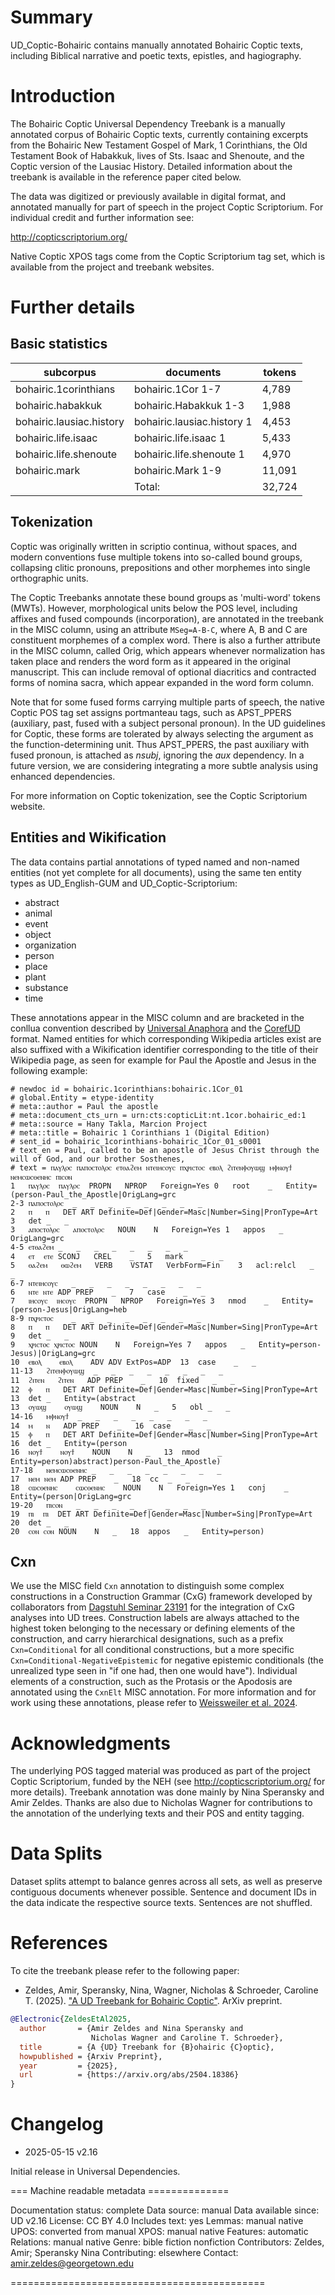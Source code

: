 # Summary

UD_Coptic-Bohairic contains manually annotated Bohairic Coptic texts, including Biblical narrative and poetic texts, epistles, and hagiography.

# Introduction

The Bohairic Coptic Universal Dependency Treebank is a manually annotated corpus of Bohairic Coptic texts, currently containing excerpts from the Bohairic New Testament Gospel of Mark, 1 Corinthians, the Old Testament Book of Habakkuk, lives of Sts. Isaac and Shenoute, and the Coptic version of the Lausiac History. Detailed information about the treebank is available in the reference paper cited below.

The data was digitized or previously available in digital format, and annotated manually for part of speech in the project Coptic Scriptorium. For individual credit and further information see:

http://copticscriptorium.org/

Native Coptic XPOS tags come from the Coptic Scriptorium tag set, which is available from the project and treebank websites.

# Further details

## Basic statistics
|      subcorpus            |        documents            | tokens  |
| ------------------------- | --------------------------- | ------- |
| bohairic.1corinthians     | bohairic.1Cor 1-7           |   4,789 |
| bohairic.habakkuk         | bohairic.Habakkuk 1-3       |   1,988 |
| bohairic.lausiac.history  | bohairic.lausiac.history 1  |   4,453 |
| bohairic.life.isaac       | bohairic.life.isaac 1       |   5,433 |
| bohairic.life.shenoute    | bohairic.life.shenoute 1    |   4,970 |
| bohairic.mark             | bohairic.Mark 1-9           |  11,091 |
|                           | Total:                      |  32,724 |

## Tokenization

Coptic was originally written in scriptio continua, without spaces, and modern conventions fuse multiple tokens into so-called bound groups, collapsing clitic pronouns, prepositions and other morphemes into single orthographic units.

The Coptic Treebanks annotate these bound groups as 'multi-word' tokens (MWTs). However, morphological units below the POS level, including affixes and fused compounds (incorporation), are annotated in the treebank in the MISC column, using an attribute `MSeg=A-B-C`, where A, B and C are constituent morphemes of a complex word. There is also a further attribute in the MISC column, called Orig, which appears whenever normalization has taken place and renders the word form as it appeared in the original manuscript. This can include removal of optional diacritics and contracted forms of nomina sacra, which appear expanded in the word form column.

Note that for some fused forms carrying multiple parts of speech, the native Coptic POS tag set assigns portmanteau tags, such as APST_PPERS (auxiliary, past, fused with a subject personal pronoun). In the UD guidelines for Coptic, these forms are tolerated by always selecting the argument as the function-determining unit. Thus APST_PPERS, the past auxiliary with fused pronoun, is attached as *nsubj*, ignoring the *aux* dependency. In a future version, we are considering integrating a more subtle analysis using enhanced dependencies.

For more information on Coptic tokenization, see the Coptic Scriptorium website.

## Entities and Wikification

The data contains partial annotations of typed named and non-named entities (not yet complete for all documents), using the same ten entity types as UD_English-GUM and UD_Coptic-Scriptorium:

  * abstract
  * animal
  * event
  * object
  * organization
  * person
  * place
  * plant
  * substance
  * time

These annotations appear in the MISC column and are bracketed in the conllua convention described by [Universal Anaphora](https://universalanaphora.org/) and the [CorefUD](https://ufal.mff.cuni.cz/corefud) format. Named entities for which corresponding Wikipedia articles exist are also suffixed with a Wikification identifier corresponding to the title of their Wikipedia page, as seen for example for Paul the Apostle and Jesus in the following example:

```CoNLL-U
# newdoc id = bohairic.1corinthians:bohairic.1Cor_01
# global.Entity = etype-identity
# meta::author = Paul the apostle
# meta::document_cts_urn = urn:cts:copticLit:nt.1cor.bohairic_ed:1
# meta::source = Hany Takla, Marcion Project
# meta::title = Bohairic 1 Corinthians 1 (Digital Edition)
# sent_id = bohairic_1corinthians-bohairic_1Cor_01_s0001
# text_en = Paul, called to be an apostle of Jesus Christ through the will of God, and our brother Sosthenes,
# text = ⲡⲁⲩⲗⲟⲥ ⲡⲁⲡⲟⲥⲧⲟⲗⲟⲥ ⲉⲧⲑⲁϩⲉⲙ ⲛⲧⲉⲓⲏⲥⲟⲩⲥ ⲡⲭⲣⲓⲥⲧⲟⲥ ⲉⲃⲟⲗ ϩⲓⲧⲉⲛⲫⲟⲩⲱϣ ⲙⲫⲛⲟⲩϯ ⲛⲉⲙⲥⲱⲥⲑⲉⲛⲏⲥ ⲡⲓⲥⲟⲛ
1	ⲡⲁⲩⲗⲟⲥ	ⲡⲁⲩⲗⲟⲥ	PROPN	NPROP	Foreign=Yes	0	root	_	Entity=(person-Paul_the_Apostle|OrigLang=grc
2-3	ⲡⲁⲡⲟⲥⲧⲟⲗⲟⲥ	_	_	_	_	_	_	_	_
2	ⲡ	ⲡ	DET	ART	Definite=Def|Gender=Masc|Number=Sing|PronType=Art	3	det	_	_
3	ⲁⲡⲟⲥⲧⲟⲗⲟⲥ	ⲁⲡⲟⲥⲧⲟⲗⲟⲥ	NOUN	N	Foreign=Yes	1	appos	_	OrigLang=grc
4-5	ⲉⲧⲑⲁϩⲉⲙ	_	_	_	_	_	_	_	_
4	ⲉⲧ	ⲉⲧⲉ	SCONJ	CREL	_	5	mark	_	_
5	ⲑⲁϩⲉⲙ	ⲑⲱϩⲉⲙ	VERB	VSTAT	VerbForm=Fin	3	acl:relcl	_	_
6-7	ⲛⲧⲉⲓⲏⲥⲟⲩⲥ	_	_	_	_	_	_	_	_
6	ⲛⲧⲉ	ⲛⲧⲉ	ADP	PREP	_	7	case	_	_
7	ⲓⲏⲥⲟⲩⲥ	ⲓⲏⲥⲟⲩⲥ	PROPN	NPROP	Foreign=Yes	3	nmod	_	Entity=(person-Jesus|OrigLang=heb
8-9	ⲡⲭⲣⲓⲥⲧⲟⲥ	_	_	_	_	_	_	_	_
8	ⲡ	ⲡ	DET	ART	Definite=Def|Gender=Masc|Number=Sing|PronType=Art	9	det	_	_
9	ⲭⲣⲓⲥⲧⲟⲥ	ⲭⲣⲓⲥⲧⲟⲥ	NOUN	N	Foreign=Yes	7	appos	_	Entity=person-Jesus)|OrigLang=grc
10	ⲉⲃⲟⲗ	ⲉⲃⲟⲗ	ADV	ADV	ExtPos=ADP	13	case	_	_
11-13	ϩⲓⲧⲉⲛⲫⲟⲩⲱϣ	_	_	_	_	_	_	_	_
11	ϩⲓⲧⲉⲛ	ϩⲓⲧⲉⲛ	ADP	PREP	_	10	fixed	_	_
12	ⲫ	ⲡ	DET	ART	Definite=Def|Gender=Masc|Number=Sing|PronType=Art	13	det	_	Entity=(abstract
13	ⲟⲩⲱϣ	ⲟⲩⲱϣ	NOUN	N	_	5	obl	_	_
14-16	ⲙⲫⲛⲟⲩϯ	_	_	_	_	_	_	_	_
14	ⲙ	ⲛ	ADP	PREP	_	16	case	_	_
15	ⲫ	ⲡ	DET	ART	Definite=Def|Gender=Masc|Number=Sing|PronType=Art	16	det	_	Entity=(person
16	ⲛⲟⲩϯ	ⲛⲟⲩϯ	NOUN	N	_	13	nmod	_	Entity=person)abstract)person-Paul_the_Apostle)
17-18	ⲛⲉⲙⲥⲱⲥⲑⲉⲛⲏⲥ	_	_	_	_	_	_	_	_
17	ⲛⲉⲙ	ⲛⲉⲙ	ADP	PREP	_	18	cc	_	_
18	ⲥⲱⲥⲑⲉⲛⲏⲥ	ⲥⲱⲥⲑⲉⲛⲏⲥ	NOUN	N	Foreign=Yes	1	conj	_	Entity=(person|OrigLang=grc
19-20	ⲡⲓⲥⲟⲛ	_	_	_	_	_	_	_	_
19	ⲡⲓ	ⲡⲓ	DET	ART	Definite=Def|Gender=Masc|Number=Sing|PronType=Art	20	det	_	_
20	ⲥⲟⲛ	ⲥⲟⲛ	NOUN	N	_	18	appos	_	Entity=person)
```

## Cxn

We use the MISC field `Cxn` annotation to distinguish some complex constructions in a Construction Grammar (CxG) framework developed by collaborators from [Dagstuhl Seminar 23191](https://www.dagstuhl.de/en/seminars/seminar-calendar/seminar-details/23191) for the integration of CxG analyses into UD trees. Construction labels are always attached to the highest token belonging to the necessary or defining elements of the construction, and carry hierarchical designations, such as a prefix `Cxn=Conditional` for all conditional constructions, but a more specific `Cxn=Conditional-NegativeEpistemic` for negative epistemic conditionals (the unrealized type seen in "if one had, then one would have"). Individual elements of a construction, such as the Protasis or the Apodosis are annotated using the `CxnElt` MISC annotation. For more information and for work using these annotations, please refer to [Weissweiler et al. 2024](https://aclanthology.org/2024.lrec-main.1471).

# Acknowledgments

The underlying POS tagged material was produced as part of the project Coptic Scriptorium, funded by the NEH (see http://copticscriptorium.org/ for more details). Treebank annotation was done mainly by Nina Speransky and Amir Zeldes. Thanks are also due to Nicholas Wagner for contributions to the annotation of the underlying texts and their POS and entity tagging.

# Data Splits

Dataset splits attempt to balance genres across all sets, as well as preserve contiguous documents whenever possible. Sentence and document IDs in the data indicate the respective source texts. Sentences are not shuffled.

# References

To cite the treebank please refer to the following paper:

  * Zeldes, Amir, Speransky, Nina, Wagner, Nicholas & Schroeder, Caroline T. (2025). ["A UD Treebank for Bohairic Coptic"](https://arxiv.org/abs/2504.18386). ArXiv preprint.

```bibtex
@Electronic{ZeldesEtAl2025,
  author       = {Amir Zeldes and Nina Speransky and 
                  Nicholas Wagner and Caroline T. Schroeder},
  title        = {A {UD} Treebank for {B}ohairic {C}optic},
  howpublished = {Arxiv Preprint},
  year         = {2025},
  url          = {https://arxiv.org/abs/2504.18386}
}
```

# Changelog

  * 2025-05-15 v2.16

Initial release in Universal Dependencies.

=== Machine readable metadata ==============

Documentation status: complete
Data source: manual
Data available since: UD v2.16
License: CC BY 4.0
Includes text: yes
Lemmas: manual native
UPOS: converted from manual
XPOS: manual native
Features: automatic
Relations: manual native
Genre: bible fiction nonfiction
Contributors: Zeldes, Amir; Speransky Nina
Contributing: elsewhere
Contact: amir.zeldes@georgetown.edu

============================================